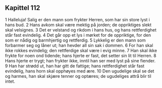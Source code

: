 ## Kapittel 112

1 Halleluja! Salig er den mann som frykter Herren, som har sin store lyst i hans bud.
2 Hans avkom skal være mektig på jorden; de oppriktiges slekt skal velsignes.
3 Det er velstand og rikdom i hans hus, og hans rettferdighet står fast evindelig.
4 Det går opp et lys i mørket for de oppriktige, for den som er nådig og barmhjertig og rettferdig.
5 Lykkelig er den mann som forbarmer seg og låner ut; han hevder all sin sak i dommen.
6 For han skal ikke rokkes evindelig; den rettferdige skal være i evig minne.
7 Han skal ikke frykte for noen ond tidende; hans hjerte er fast, det setter sin lit til Herren.
8 Hans hjerte er trygt; han frykter ikke, inntil han ser med lyst på sine fiender.
9 Han har strødd ut, han har gitt de fattige; hans rettferdighet står fast evindelig, hans horn skal opphøyes med ære.
10 Den ugudelige skal se det og harmes, han skal skjære tenner og optæres; de ugudeliges attrå blir til intet.
